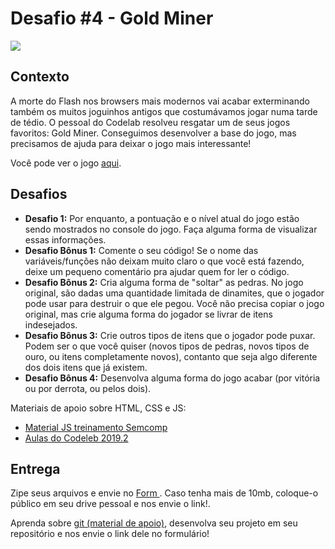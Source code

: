 # Desafio #4 - Gold Miner

<img src='https://i.imgur.com/wdbDznm.png'>

## Contexto

A morte do Flash nos browsers mais modernos vai acabar exterminando também os muitos joguinhos antigos que costumávamos jogar numa tarde de tédio. O pessoal do Codelab resolveu resgatar um de seus jogos favoritos: Gold Miner. Conseguimos desenvolver a base do jogo, mas precisamos de ajuda para deixar o jogo mais interessante!

Você pode ver o jogo <a href="https://gold-miner-codelab.netlify.app/">aqui</a>.

## Desafios

- **Desafio 1:** Por enquanto, a pontuação e o nível atual do jogo estão sendo mostrados no console do jogo. Faça alguma forma de visualizar essas informações.
- **Desafio Bônus 1:** Comente o seu código! Se o nome das variáveis/funções não deixam muito claro o que você está fazendo, deixe um pequeno comentário pra ajudar quem for ler o código.
- **Desafio Bônus 2:** Cria alguma forma de "soltar" as pedras. No jogo original, são dadas uma quantidade limitada de dinamites, que o jogador pode usar para destruir o que ele pegou. Você não precisa copiar o jogo original, mas crie alguma forma do jogador se livrar de itens indesejados.
- **Desafio Bônus 3:** Crie outros tipos de itens que o jogador pode puxar. Podem ser o que você quiser (novos tipos de pedras, novos tipos de ouro, ou itens completamente novos), contanto que seja algo diferente dos dois itens que já existem.
- **Desafio Bônus 4:** Desenvolva alguma forma do jogo acabar (por vitória ou por derrota, ou pelos dois).

Materiais de apoio sobre HTML, CSS e JS:
  - <a href = 'https://ucl-sanca.xyz/Web-Development-Studies'>Material JS treinamento Semcomp</a>
  - <a href = 'https://ucl-sanca.xyz/aulas-codelab'> Aulas do Codeleb 2019.2 </a>
## Entrega
Zipe seus arquivos e envie no <a href = 'https://forms.gle/wwq4AJ7qmHNzDnN99'> Form </a>. Caso tenha mais de 10mb, coloque-o público em seu drive pessoal e nos envie o link!.

Aprenda sobre <a href = 'https://www.youtube.com/watch?v=r9Kauz9B4i8'>git (material de apoio)</a>, desenvolva seu projeto em seu repositório e nos envie o link dele no formulário!

